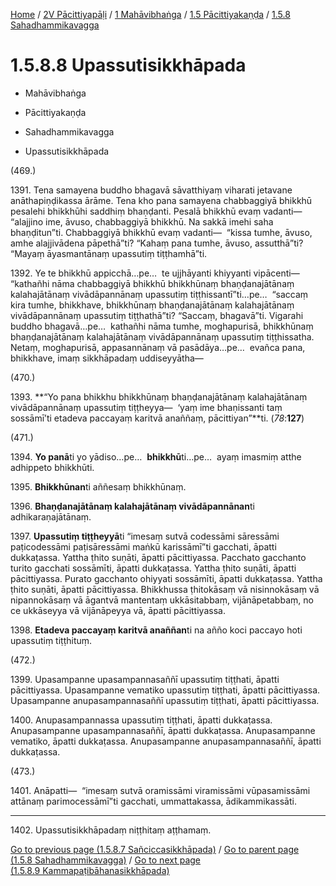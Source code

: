 
[Home](/) / [2V Pācittiyapāḷi](../../...md) / [1 Mahāvibhaṅga](../...md) / [1.5 Pācittiyakaṇḍa](...md) / [1.5.8 Sahadhammikavagga](../2V/1/1.5/1.5.8.md)

# 1.5.8.8 Upassutisikkhāpada

* Mahāvibhaṅga

* Pācittiyakaṇḍa

* Sahadhammikavagga

* Upassutisikkhāpada

(469.)

1391\. Tena samayena buddho bhagavā sāvatthiyaṃ viharati jetavane anāthapiṇḍikassa ārāme. Tena kho pana samayena chabbaggiyā bhikkhū pesalehi bhikkhūhi saddhiṃ bhaṇḍanti. Pesalā bhikkhū evaṃ vadanti—  “alajjino ime, āvuso, chabbaggiyā bhikkhū. Na sakkā imehi saha bhaṇḍitun”ti. Chabbaggiyā bhikkhū evaṃ vadanti—  “kissa tumhe, āvuso, amhe alajjivādena pāpethā”ti? “Kahaṃ pana tumhe, āvuso, assutthā”ti? “Mayaṃ āyasmantānaṃ upassutiṃ tiṭṭhamhā”ti.

1392\. Ye te bhikkhū appicchā…pe…  te ujjhāyanti khiyyanti vipācenti—  “kathañhi nāma chabbaggiyā bhikkhū bhikkhūnaṃ bhaṇḍanajātānaṃ kalahajātānaṃ vivādāpannānaṃ upassutiṃ tiṭṭhissantī”ti…pe…  “saccaṃ kira tumhe, bhikkhave, bhikkhūnaṃ bhaṇḍanajātānaṃ kalahajātānaṃ vivādāpannānaṃ upassutiṃ tiṭṭhathā”ti? “Saccaṃ, bhagavā”ti. Vigarahi buddho bhagavā…pe…  kathañhi nāma tumhe, moghapurisā, bhikkhūnaṃ bhaṇḍanajātānaṃ kalahajātānaṃ vivādāpannānaṃ upassutiṃ tiṭṭhissatha. Netaṃ, moghapurisā, appasannānaṃ vā pasādāya…pe…  evañca pana, bhikkhave, imaṃ sikkhāpadaṃ uddiseyyātha—

(470.)

1393\. **“Yo pana bhikkhu bhikkhūnaṃ bhaṇḍanajātānaṃ kalahajātānaṃ vivādāpannānaṃ upassutiṃ tiṭṭheyya—  ‘yaṃ ime bhaṇissanti taṃ sossāmī’ti etadeva paccayaṃ karitvā anaññaṃ, pācittiyan”**ti. (*78*:**127**)

(471.)

1394\. **Yo panā**ti yo yādiso…pe…  **bhikkhū**ti…pe…  ayaṃ imasmiṃ atthe adhippeto bhikkhūti.

1395\. **Bhikkhūnan**ti aññesaṃ bhikkhūnaṃ.

1396\. **Bhaṇḍanajātānaṃ kalahajātānaṃ vivādāpannānan**ti adhikaraṇajātānaṃ.

1397\. **Upassutiṃ tiṭṭheyyā**ti “imesaṃ sutvā codessāmi sāressāmi paṭicodessāmi paṭisāressāmi maṅkū karissāmī”ti gacchati, āpatti dukkaṭassa. Yattha ṭhito suṇāti, āpatti pācittiyassa. Pacchato gacchanto turito gacchati sossāmīti, āpatti dukkaṭassa. Yattha ṭhito suṇāti, āpatti pācittiyassa. Purato gacchanto ohiyyati sossāmīti, āpatti dukkaṭassa. Yattha ṭhito suṇāti, āpatti pācittiyassa. Bhikkhussa ṭhitokāsaṃ vā nisinnokāsaṃ vā nipannokāsaṃ vā āgantvā mantentaṃ ukkāsitabbaṃ, vijānāpetabbaṃ, no ce ukkāseyya vā vijānāpeyya vā, āpatti pācittiyassa.

1398\. **Etadeva paccayaṃ karitvā anaññan**ti na añño koci paccayo hoti upassutiṃ tiṭṭhituṃ.

(472.)

1399\. Upasampanne upasampannasaññī upassutiṃ tiṭṭhati, āpatti pācittiyassa. Upasampanne vematiko upassutiṃ tiṭṭhati, āpatti pācittiyassa. Upasampanne anupasampannasaññī upassutiṃ tiṭṭhati, āpatti pācittiyassa.

1400\. Anupasampannassa upassutiṃ tiṭṭhati, āpatti dukkaṭassa. Anupasampanne upasampannasaññī, āpatti dukkaṭassa. Anupasampanne vematiko, āpatti dukkaṭassa. Anupasampanne anupasampannasaññī, āpatti dukkaṭassa.

(473.)

1401\. Anāpatti—  “imesaṃ sutvā oramissāmi viramissāmi vūpasamissāmi attānaṃ parimocessāmī”ti gacchati, ummattakassa, ādikammikassāti.

---

1402\. Upassutisikkhāpadaṃ niṭṭhitaṃ aṭṭhamaṃ.



[Go to previous page (1.5.8.7 Sañciccasikkhāpada)](1.5.8.7.md) / [Go to parent page (1.5.8 Sahadhammikavagga)](../2V/1/1.5/1.5.8.md) / [Go to next page (1.5.8.9 Kammapaṭibāhanasikkhāpada)](1.5.8.9.md)


